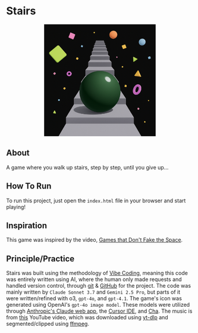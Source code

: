 # Stairs

<div align="center">
  <img src="./icon.png" width="300"/>
</div>

## About

A game where you walk up stairs, step by step, until you give up...

## How To Run

To run this project, just open the `index.html` file in your browser and start playing!

## Inspiration

This game was inspired by the video, [Games that Don't Fake the Space](https://www.youtube.com/watch?v=Q85l1Fenc5w).

## Principle/Practice

Stairs was built using the methodology of [Vibe Coding](https://en.wikipedia.org/wiki/Vibe_coding), meaning this code was entirely written using AI, where the human only made requests and handled version control, through [git](https://git-scm.com/) & [GitHub](https://github.com/) for the project. The code was mainly written by `Claude Sonnet 3.7` and `Gemini 2.5 Pro`, but parts of it were written/refined with o3, `gpt-4o`, and `gpt-4.1`. The game's icon was generated using OpenAI's `gpt-4o image model`. These models were utilized through [Anthropic's Claude web app](https://claude.ai/new), the [Cursor IDE](https://www.cursor.com/), and [Cha](https://github.com/MehmetMHY/cha/). The music is from [this](https://www.youtube.com/watch?v=CeyIAgXeIL0) YouTube video, which was downloaded using [yt-dlp](https://github.com/yt-dlp/yt-dlp) and segmented/clipped using [ffmpeg](https://ffmpeg.org/).
